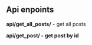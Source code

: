 <h2>Api enpoints</h2>
<p><b>api/get_all_posts/</b> - get all posts</p>
<p><b>api/get_post/<int:pk> - get post by id</p>
